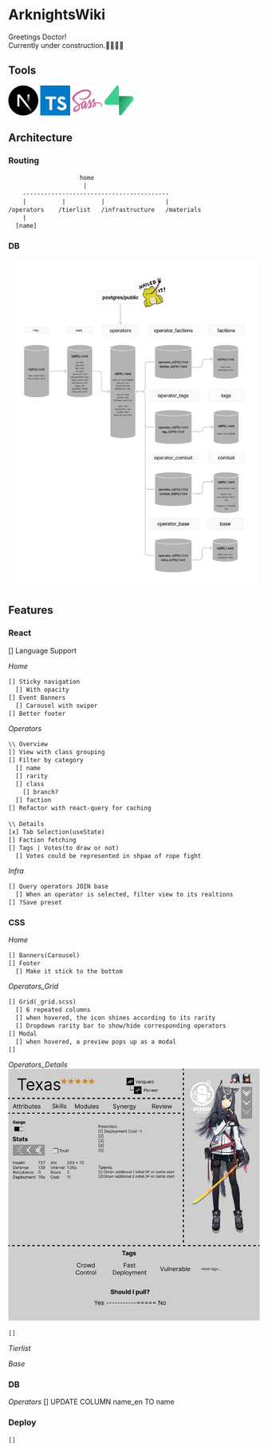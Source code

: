 # ArknightsWiki

Greetings Doctor!\
Currently under construction.👷‍♂️🔨🚧

## Tools

![Next.js](./public/docs/next-js.svg)
![Typescript](./public/docs/typescript.svg)
![Sass](./public/docs/sass.svg)
![Supabase](./public/docs/supabase.svg)

## Architecture

### Routing

```
                    home
                     |
    -----------------------------------------
    |          |          |                 |
/operators    /tierlist   /infrastructure   /materials
    |
  [name]
```

### DB

![db_flow](./public/docs/db_flow.png)

## Features

### React

[] Language Support

_Home_

```
[] Sticky navigation
  [] With opacity
[] Event Banners
  [] Carousel with swiper
[] Better footer
```

_Operators_

```
\\ Overview
[] View with class grouping
[] Filter by category
  [] name
  [] rarity
  [] class
    [] branch?
  [] faction
[] Refactor with react-query for caching

\\ Details
[x] Tab Selection(useState)
[] Faction fetching
[] Tags | Votes(to draw or not)
  [] Votes could be represented in shpae of rope fight
```

_Infra_

```
[] Query operators JOIN base
  [] When an operator is selected, filter view to its realtions
[] ?Save preset
```

### CSS

_Home_

```
[] Banners(Carousel)
[] Footer
  [] Make it stick to the bottom
```

_Operators_Grid_

```
[] Grid(_grid.scss)
  [] 6 repeated columns
  [] when hovered, the icon shines according to its rarity
  [] Dropdown rarity bar to show/hide corresponding operators
[] Modal
  [] when hovered, a preview pops up as a modal
[]
```

_Operators_Details_
![details_layout](./public/docs/details_layout.png)

```
[]
```

_Tierlist_

_Base_

### DB

_Operators_
[] UPDATE COLUMN name_en TO name

### Deploy

```
[]
```
